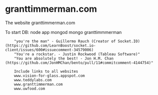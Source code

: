 granttimmerman.com
==================

The website granttimmerman.com

To start DB:
node app
mongod
mongo granttimmmerman


		"you're the man" - Guillermo Rauch (Creator of Socket.IO) (https://github.com/LearnBoost/socket.io-client/issues/600#issuecomment-34579006)
		"You're a rockstar. - Justin Rockwood (Tableau Software)"
		"You are absolutely the best! - Jon H.M. Chan (https://github.com/JonHMChan/bento/pull/11#commitcomment-4144754)"

		Include links to all websites
		www.vision-for-glass.appspot.com
		www.teddylabs.com
		www.granttimmerman.com
		www.uwfood.com
